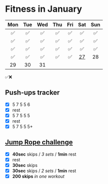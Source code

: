 # Fitness in January

|	Mon	|	Tue	|	Wed	|	Thu	|	Fri	|	Sat	|	Sun	|
| :---: | :---: | :---: | :---: | :---: | :---: | :---: |
|	✅	|	✅	|	✅	|	✅	|	✅	|	✅	|	✅	|
|	✅	|	✅	|	✅	|	✅	|	✅	|	✅	|	✅	|
|	✅	|	✅	|	✅	|	✅	|	✅	|	✅	|	✅	|
|	✅	|	✅	|	✅	|	✅	|	✅	|	[27](https://darebee.com/programs/foundation-program.html?showall=&start=26)	|	28	|
|	29	|	30	|	31	|		|		|		|		|

✅❌

## Push-ups tracker

- [x] 5 7 5 5 6
- [x] rest
- [x] 5 7 5 5 5
- [x] rest
- [x] 5 7 5 5 5+

## [Jump Rope challenge](https://darebee.com/challenges/jump-rope-challenge.html)

- [x] **40sec** skips / *3 sets* / **1min** rest
- [x] rest
- [x] **30sec** skips
- [x] **30sec** skips / *2 sets* / **1min** rest
- [x] **200 skips** *in one workout*
